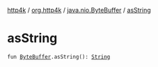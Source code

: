 [http4k](../../index.md) / [org.http4k](../index.md) / [java.nio.ByteBuffer](index.md) / [asString](./as-string.md)

# asString

`fun `[`ByteBuffer`](https://docs.oracle.com/javase/9/docs/api/java/nio/ByteBuffer.html)`.asString(): `[`String`](https://kotlinlang.org/api/latest/jvm/stdlib/kotlin/-string/index.html)